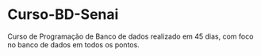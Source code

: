 # Curso-BD-Senai
Curso de Programação de Banco de dados realizado em 45 dias, com foco no banco de dados em todos os pontos.
